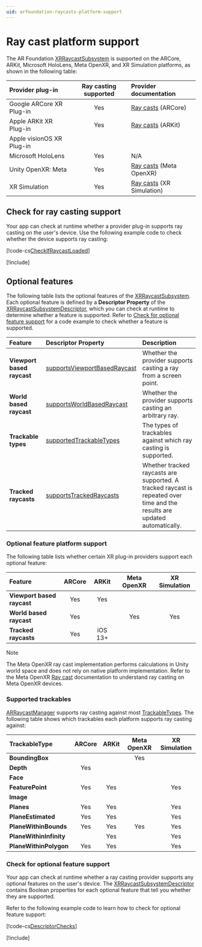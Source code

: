 ```yaml
---
uid: arfoundation-raycasts-platform-support
---
```

# Ray cast platform support

The AR Foundation [XRRaycastSubsystem](xref:UnityEngine.XR.ARSubsystems.XRRaycastSubsystem) is supported on the ARCore, ARKit, Microsoft HoloLens, Meta OpenXR, and XR Simulation platforms, as shown in the following table:

| Provider plug-in          | Ray casting supported | Provider documentation                         |
| :------------------------ | :-------------------: | :--------------------------------------------- |
| Google ARCore XR Plug-in  |           Yes         | [Ray casts](xref:arcore-raycasts) (ARCore)     |
| Apple ARKit XR Plug-in    |           Yes         | [Ray casts](xref:arkit-raycasts) (ARKit)       |
| Apple visionOS XR Plug-in |                       |                                                |
| Microsoft HoloLens        |           Yes         | N/A                                            |
| Unity OpenXR: Meta        |           Yes         | [Ray casts](xref:meta-openxr-raycasts) (Meta OpenXR) |
| XR Simulation             |           Yes         | [Ray casts](xref:arfoundation-simulation-raycasts) (XR Simulation) |

## Check for ray casting support

Your app can check at runtime whether a provider plug-in supports ray casting on the user's device. Use the following example code to check whether the device supports ray casting:

[!code-cs[CheckIfRaycastLoaded](../../../Tests/CodeSamples/LoaderUtilitySamples.cs#CheckIfRaycastLoaded)]

[!include[](../../snippets/initialization.md)]

## Optional features

The following table lists the optional features of the [XRRaycastSubsystem](xref:UnityEngine.XR.ARSubsystems.XRRaycastSubsystem). Each optional feature is defined by a **Descriptor Property** of the [XRRaycastSubsystemDescriptor](xref:UnityEngine.XR.ARSubsystems.XRRaycastSubsystemDescriptor), which you can check at runtime to determine whether a feature is supported. Refer to [Check for optional feature support](#check-feature-support) for a code example to check whether a feature is supported.

| Feature                    | Descriptor Property | Description |
| :------------------------- | :------------------ | :---------- |
| **Viewport based raycast** | [supportsViewportBasedRaycast](xref:UnityEngine.XR.ARSubsystems.XRRaycastSubsystemDescriptor.supportsViewportBasedRaycast)| Whether the provider supports casting a ray from a screen point. |
| **World based raycast**    |  [supportsWorldBasedRaycast](xref:UnityEngine.XR.ARSubsystems.XRRaycastSubsystemDescriptor.supportsWorldBasedRaycast)   | Whether the provider supports casting an arbitrary ray. |
| **Trackable types**        | [supportedTrackableTypes](xref:UnityEngine.XR.ARSubsystems.XRRaycastSubsystemDescriptor.supportedTrackableTypes) | The types of trackables against which ray casting is supported. |
| **Tracked raycasts**       | [supportsTrackedRaycasts](xref:UnityEngine.XR.ARSubsystems.XRRaycastSubsystemDescriptor.supportsTrackedRaycasts) | Whether tracked raycasts are supported. A tracked raycast is repeated over time and the results are updated automatically. |

<a id="optional-features-support-table"/>

### Optional feature platform support

The following table lists whether certain XR plug-in providers support each optional feature:

| Feature                    | ARCore | ARKit   | Meta OpenXR | XR Simulation |
| :------------------------- | :----: | :-----: | :---------: | :-----------: |
| **Viewport based raycast** |   Yes  |   Yes   |             |               |
| **World based raycast**    |   Yes  |         |     Yes     |      Yes      |
| **Tracked raycasts**       |   Yes  | iOS 13+ |             |               |

> [!NOTE]
> The Meta OpenXR ray cast implementation performs calculations in Unity world space and does not rely on native platform implementation. Refer to the Meta OpenXR [Ray cast](xref:meta-openxr-raycasts) documentation to understand ray casting on Meta OpenXR devices.

<a id="supported-trackables"/>

### Supported trackables

[ARRaycastManager](xref:UnityEngine.XR.ARFoundation.ARRaycastManager) supports ray casting against most [TrackableTypes](xref:UnityEngine.XR.ARSubsystems.TrackableType). The following table shows which trackables each platform supports ray casting against:

| TrackableType           | ARCore | ARKit | Meta OpenXR | XR Simulation |
| :---------------------- | :----: | :---: | :---------: | :-----------: |
| **BoundingBox**         |        |       |     Yes     |               |
| **Depth**               |  Yes   |       |             |               |
| **Face**                |        |       |             |               |
| **FeaturePoint**        |  Yes   |  Yes  |             |      Yes      |
| **Image**               |        |       |             |               |
| **Planes**              |  Yes   |  Yes  |             |      Yes      |
| **PlaneEstimated**      |  Yes   |  Yes  |             |      Yes      |
| **PlaneWithinBounds**   |  Yes   |  Yes  |     Yes     |      Yes      |
| **PlaneWithinInfinity** |        |  Yes  |             |      Yes      |
| **PlaneWithinPolygon**  |  Yes   |  Yes  |             |      Yes      |

<a id="check-feature-support"></a>

### Check for optional feature support

Your app can check at runtime whether a ray casting provider supports any optional features on the user's device. The [XRRaycastSubsystemDescriptor](xref:UnityEngine.XR.ARSubsystems.XRRaycastSubsystemDescriptor) contains Boolean properties for each optional feature that tell you whether they are supported.

Refer to the following example code to learn how to check for optional feature support:

[!code-cs[DescriptorChecks](../../../Tests/CodeSamples/ARRaycastManagerSamples.cs#DescriptorChecks)]

[!include[](../../snippets/apple-arkit-trademark.md)]
